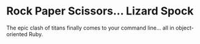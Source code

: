# Rock Paper Scissors... Lizard Spock

The epic clash of titans finally comes to your command line... all in object-oriented Ruby.